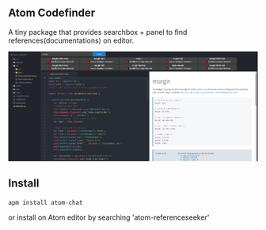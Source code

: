 ## Atom Codefinder

A tiny package that provides searchbox + panel to find references(documentations) on editor.

![DEMO](png/main.png)


## Install

``` 
apm install atom-chat
```
or install on Atom editor by searching 'atom-referenceseeker'
